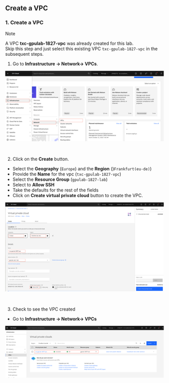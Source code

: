 ## Create a VPC


### 1. Create a VPC 

> [!NOTE]
> A VPC **txc-gpulab-1827-vpc** was already created for this lab.  
> Skip this step and just select this existing VPC `txc-gpulab-1827-vpc` in the subsequent steps.  

1. Go to **Infrastructure -> Network-> VPCs**. 

![vpcPage](./images/10-VPC-main.png)

<p>&nbsp;</p>

2. Click on the **Create** button.

* Select the **Geography** (`Europe`) and the **Region** ()`Frankfurt(eu-de)`)
* Provide the **Name** for the vpc (`txc-gpulab-1827-vpc`)
* Select the **Resource Group** (`gpulab-1827-lab`)
* Select to **Allow SSH**
* Take the defaults for the rest of the fields
* Click on **Create virtual private cloud** button to create the VPC.

![vpcCreate](./images/10-VPC-create.png)

<p>&nbsp;</p>

3. Check to see the VPC created

* Go to **Infrastructure -> Network-> VPCs**

![labVPCCreated](./images/10-VPC-list.png)

<p>&nbsp;</p>